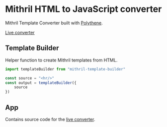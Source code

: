 # Mithril HTML to JavaScript converter

Mithril Template Converter built with [Polythene](https://github.com/ArthurClemens/Polythene).

[Live converter](http://arthurclemens.github.io/mithril-template-converter/index.html)


## Template Builder

Helper function to create Mithril templates from HTML.

~~~javascript
import templateBuilder from "mithril-template-builder"

const source = "<hr/>"
const output = templateBuilder({
	source
})
~~~


## App

Contains source code for the [live converter](http://arthurclemens.github.io/mithril-template-converter/index.html).